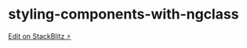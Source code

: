 # styling-components-with-ngclass

[Edit on StackBlitz ⚡️](https://stackblitz.com/edit/styling-components-with-ngclass)